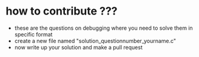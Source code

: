 # how to contribute ???

- these are the questions on debugging where you need to solve them in specific format 
- create a new file named "solution_questionnumber_yourname.c"
- now write up your solution and make a pull request

